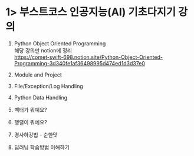 # 1> 부스트코스 인공지능(AI) 기초다지기 강의<br>

1. Python Object Oriented Programming<br>
해당 강의만 notion에 정리<br>
https://comet-swift-698.notion.site/Python-Object-Oriented-Programming-3d340fe1af36498995d474ed1d3d37e0<br>

2. Module and Project

3. File/Exception/Log Handling

4. Python Data Handling 

5. 벡터가 뭐예요? 

6. 행렬이 뭐예요? 

7. 경사하강법 - 순한맛

8. 딥러닝 학습방법 이해하기
